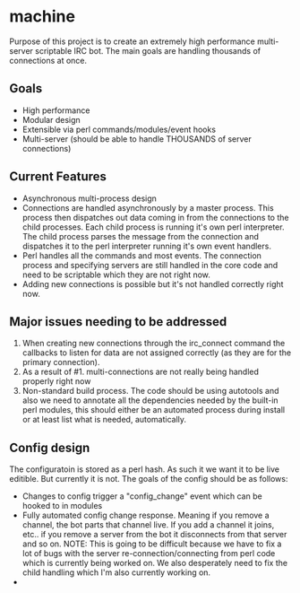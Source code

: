 # machine
Purpose of this project is to create an extremely high performance multi-server scriptable IRC bot. The main goals are handling thousands of connections at once.

## Goals

* High performance
* Modular design
* Extensible via perl commands/modules/event hooks
* Multi-server (should be able to handle THOUSANDS of server connections)

## Current Features

* Asynchronous multi-process design
* Connections are handled asynchronously by a master process. This process
then dispatches out data coming in from the connections to the child processes. Each child process
is running it's own perl interpreter. The child process parses the message from the
connection and dispatches it to the perl interpreter running it's own event handlers.
* Perl handles all the commands and most events. The connection process
and specifying servers are still handled in the core code and need to be scriptable
which they are not right now.
* Adding new connections is possible but it's not handled correctly right now.

## Major issues needing to be addressed

1. When creating new connections through the irc_connect command the callbacks
to listen for data are not assigned correctly (as they are for the primary connection).
2. As a result of #1. multi-connections are not really being handled properly right now
3. Non-standard build process. The code should be using autotools and also we need
to annotate all the dependencies needed by the built-in perl modules, this should
either be an automated process during install or at least list what is needed, automatically.

## Config design

The configuratoin is stored as a perl hash. As such it we want it to be live
editible. But currently it is not. The goals of the config should be as follows:

* Changes to config trigger a "config_change" event which can be hooked to in modules
* Fully automated config change response. Meaning if you remove a channel, the bot parts
that channel live. If you add a channel it joins, etc.. if you remove a server from the bot
it disconnects from that server and so on. NOTE: This is going to be difficult because we have 
to fix a lot of bugs with the server re-connection/connecting from perl code which is currently
being worked on. We also desperately need to fix the child handling which I'm also currently working on.
* 
